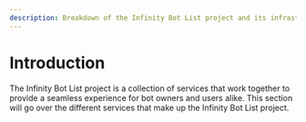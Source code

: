 ```yaml
---
description: Breakdown of the Infinity Bot List project and its infrastructure
---
```


# Introduction

The Infinity Bot List project is a collection of services that work together to provide a seamless experience for bot owners and users alike. This section will go over the different services that make up the Infinity Bot List project.
